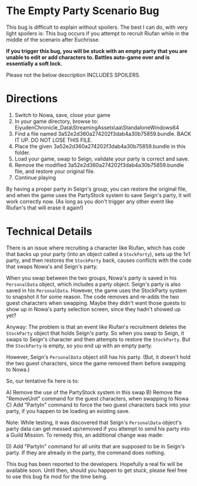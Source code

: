 # The Empty Party Scenario Bug
This bug is difficult to explain without spoilers. The best I can do, with very light spoilers is: This bug occurs if you attempt to recruit Riufan while in the middle of the scenario after Euchrisse.

**If you trigger this bug, you will be stuck with an empty party that you are unable to edit or add characters to. Battles auto-game over and is essentially a soft lock.**

Please not the below description INCLUDES SPOILERS.

# Directions
1) Switch to Nowa, save, close your game
2) In your game directory, browse to: EiyudenChronicle_Data\StreamingAssets\aa\StandaloneWindows64
3) Find a file named 3a52e2d360a274202f3dab4a30b75859.bundle. BACK IT UP. DO NOT LOSE THIS FILE.
4) Place the given 3a52e2d360a274202f3dab4a30b75859.bundle in this folder.
5) Load your game, swap to Seign, validate your party is correct and save.
6) Remove the modified 3a52e2d360a274202f3dab4a30b75859.bundle file, and restore your original file.
7) Continue playing

By having a proper party in Seign's group, you can restore the original file, and when the game uses the PartyStock system to save Seign's party, it will work correctly now. (As long as you don't trigger any other event like Riufan's that will erase it again!)

# Technical Details
There is an issue where recruiting a character like Riufan, which has code that backs up your party (into an object called a `StockParty`), sets up the 1v1 party, and then restores the `StockParty` back, causes conflicts with the code that swaps Nowa's and Seign's party. 

When you swap between the two groups, Nowa's party is saved in his `PersonalData` object, which includes a party object. Seign's party is also saved in his `PersonalData`. However, the game uses the StockParty system to snapshot it for some reason. The code removes and re-adds the two guest characters when swapping. Maybe they didn't want those guests to show up in Nowa's party selection screen, since they hadn't showed up yet?

Anyway: The problem is that an event like Riufan's recruitment deletes the `StockParty` object that holds Seign's party. So when you swap to Seign, it swaps to Seign's character and then attempts to restore the `StockParty`. But the `StockParty` is empty, so you end up with an empty party.

However, Seign's `PersonalData` object still has his party. (But, it doesn't hold the two guest characters, since the game removed them before swapping to Nowa.)

So, our tentative fix here is to:

A) Remove the use of the PartyStock system in this swap
B) Remove the "RemoveUnit" command for the guest characters, when swapping to Nowa
C) Add "PartyIn" command to force the two guest characters back into your party, if you happen to be loading an existing save.

Note: While testing, it was discovered that Seign's `PersonalData` object's party data can get messed up/removed if you attempt to send his party into a Guild Mission. To remedy this, an additional change was made:

D) Add "PartyIn" command for all units that are supposed to be in Seign's party. If they are already in the party, the command does nothing.

This bug has been reported to the developers. Hopefully a real fix will be available soon. Until then, should you happen to get stuck, please feel free to use this bug fix mod for the time being.
